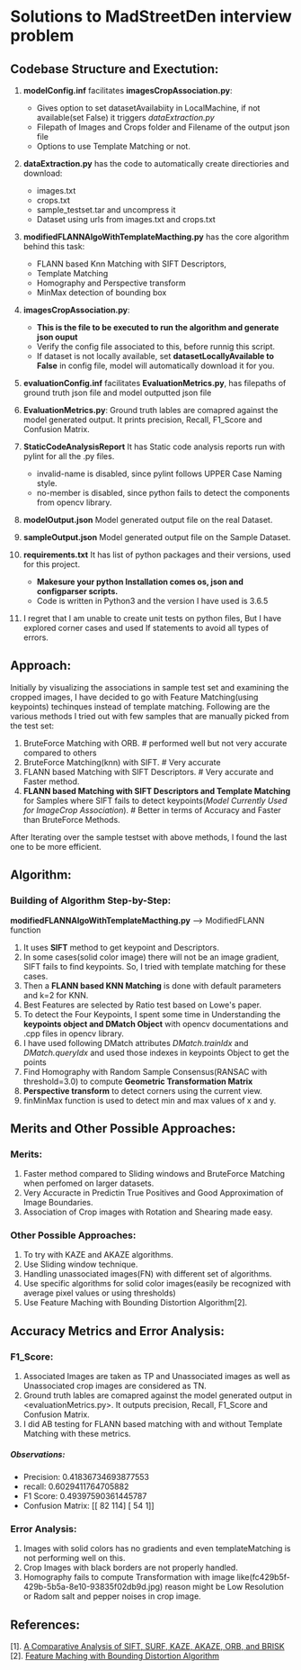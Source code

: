 # Solutions to MadStreetDen interview problem

## Codebase Structure and Exectution:
1. **modelConfig.inf** facilitates **imagesCropAssociation.py**:
	- Gives option to set datasetAvailabiity in LocalMachine, if not available(set False) it triggers *dataExtraction.py*
	- Filepath of Images and Crops folder and Filename of the output json file
	- Options to use Template Matching or not.

2. **dataExtraction.py** has the code to automatically create directiories and download:
	* images.txt
	* crops.txt
	* sample_testset.tar and uncompress it
	* Dataset using urls from images.txt and crops.txt
	
3. **modifiedFLANNAlgoWithTemplateMacthing.py** has the core algorithm behind this task:
	- FLANN based Knn Matching with SIFT Descriptors,
	- Template Matching
	- Homography and Perspective transform
	- MinMax detection of bounding box

4. **imagesCropAssociation.py**:
	- **This is the file to be executed to run the algorithm and generate json ouput**
	- Verify the config file associated to this, before runnig this script.
	- If dataset is not locally available, set **datasetLocallyAvailable to False** in config file, model will automatically download it for you.
	
5. **evaluationConfig.inf**	facilitates **EvaluationMetrics.py**, has filepaths of ground truth json file and model outputted json file

6. **EvaluationMetrics.py**: Ground truth lables are comapred against the model generated output. It prints precision, Recall, F1_Score and Confusion Matrix.

7. **StaticCodeAnalysisReport** It has Static code analysis reports run with pylint for all the .py files.
	- invalid-name is disabled, since pylint follows UPPER Case Naming style.
	- no-member is disabled, since python fails to detect the components from opencv library.

8. **modelOutput.json** Model generated output file on the real Dataset.

9. **sampleOutput.json** Model generated output file on the Sample Dataset.

10. **requirements.txt** It has list of python packages and their versions, used for this project. 
	- **Makesure your python Installation comes os, json and configparser scripts.**
	- Code is written in Python3 and the version I have used is 3.6.5
	
11. I regret that I am unable to create unit tests on python files, But I have explored corner cases and used If statements to avoid all types of errors.

## Approach:
Initially by visualizing the associations in sample test set and examining the cropped images, I have decided to go with Feature Matching(using keypoints) techinques instead of template matching. Following are the various methods I tried out with few samples that are manually picked from the test set:
1. BruteForce Matching with ORB. # performed well but not very accurate compared to others
2. BruteForce Matching(knn) with SIFT. # Very accurate
3. FLANN based Matching with SIFT Descriptors. # Very accurate and Faster method.
4. **FLANN based Matching with SIFT Descriptors and Template Matching** for Samples where SIFT fails to detect keypoints(*Model Currently Used for ImageCrop Association*). # Better in terms of Accuracy and Faster than BruteForce Methods.

After Iterating over the sample testset with above methods, I found the last one to be more efficient.

## Algorithm:

### Building of Algorithm Step-by-Step:
**modifiedFLANNAlgoWithTemplateMacthing.py** --> ModifiedFLANN function
1. It uses **SIFT** method to get keypoint and Descriptors.
2. In some cases(solid color image) there will not be an image gradient, SIFT fails to find keypoints. So, I tried with template matching for these cases.
3. Then a **FLANN based KNN Matching** is done with default parameters and k=2 for KNN.
4. Best Features are selected by Ratio test based on Lowe's paper.
5. To detect the Four Keypoints, I spent some time in Understanding the **keypoints object and DMatch Object** with opencv documentations and .cpp files in opencv library.
6. I have used following DMatch attributes *DMatch.trainIdx* and *DMatch.queryIdx* and used those indexes in keypoints Object to get the points
7. Find Homography with Random Sample Consensus(RANSAC with threshold=3.0) to compute **Geometric Transformation Matrix**
8. **Perspective transform** to detect corners using the current view.
9. finMinMax function is used to detect min and max values of x and y.

## Merits and Other Possible Approaches:

### Merits:
1. Faster method compared to Sliding windows and BruteForce Matching when perfomed on larger datasets.
2. Very Accuracte in Predictin True Positives and Good Approximation of Image Boundaries.
3. Association of Crop images with Rotation and Shearing made easy.

### Other Possible Approaches:
1. To try with KAZE and AKAZE algorithms.
2. Use Sliding window technique.
3. Handling unassociated images(FN) with different set of algorithms.
4. Use specific algorithms for solid color images(easily be recognized with average pixel values or using thresholds)
5. Use Feature Maching with Bounding Distortion Algorithm[2].

## Accuracy Metrics and Error Analysis:

### F1_Score:
1. Associated Images are taken as TP and Unassociated images as well as Unassociated crop images are considered as TN.
2. Ground truth lables are comapred against the model generated output in <evaluationMetrics.py>. It outputs precision, Recall, F1_Score and Confusion Matrix.
3. I did AB testing for FLANN based matching with and without Template Matching with these metrics.

##### Observations:
* Precision:  0.41836734693877553
* recall:  0.6029411764705882
* F1 Score: 0.49397590361445787
* Confusion Matrix: [[ 82 114] [ 54   1]]
 
### Error Analysis:
1. Images with solid colors has no gradients and even templateMatching is not performing well on this.
2. Crop Images with black borders are not properly handled.
3. Homography fails to compute Transformation with image like(fc429b5f-429b-5b5a-8e10-93835f02db9d.jpg) reason might be Low Resolution or Radom salt and pepper noises in crop image.

## References:
[1]. [A Comparative Analysis of SIFT, SURF, KAZE, AKAZE, ORB, and BRISK](https://ieeexplore.ieee.org/stamp/stamp.jsp?arnumber=8346440) <br />
[2]. [Feature Maching with Bounding Distortion Algorithm](http://www.weizmann.ac.il/math/ronen/sites/math.ronen/files/uploads/lipman_et_al_-_feature_matching_with_bounded_distortion.pdf)